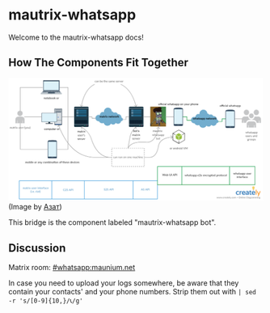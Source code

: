 # mautrix-whatsapp
Welcome to the mautrix-whatsapp docs!

## How The Components Fit Together
![Diagram of components: matrix, bridge, whatsapp, clients](./mautrix-whatsapp.png)
(Image by [Азат](http://matrix.to/#/@azata:gazizova.net))

This bridge is the component labeled "mautrix-whatsapp bot".

## Discussion
Matrix room: [#whatsapp:maunium.net](https://matrix.to/#/#whatsapp:maunium.net)

In case you need to upload your logs somewhere, be aware that they contain your
contacts' and your phone numbers. Strip them out with `| sed -r 's/[0-9]{10,}/📞/g'`
